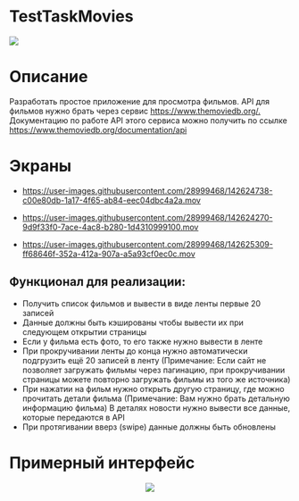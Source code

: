 # TestTaskMovies
<p align="justify">
    <img src="https://i.postimg.cc/4xcm7vsM/film-reel-2.png">
</p>

# Описание
Разработать простое приложение для просмотра  фильмов. 
API для фильмов нужно брать через сервис ​https://www.themoviedb.org/.​
Документацию по работе API этого сервиса можно получить по ссылке ​https://www.themoviedb.org/documentation/api

# Экраны
- https://user-images.githubusercontent.com/28999468/142624738-c00e80db-1a17-4f65-ab84-eec04dbc4a2a.mov

- https://user-images.githubusercontent.com/28999468/142624270-9d9f33f0-7ace-4ac8-b280-1d4310999100.mov


- https://user-images.githubusercontent.com/28999468/142625309-ff68646f-352a-412a-907a-a5a93cf0ec0c.mov



## Функционал для реализации:
- Получить список фильмов и вывести в виде ленты первые 20 записей
- Данные должны быть кэшированы чтобы вывести их при следующем открытии
страницы
- Если у фильма есть фото, то его также нужно вывести в ленте
- При прокручивании ленты до конца нужно автоматически подгрузить ещё 20
записей в ленту (Примечание: Если сайт не позволяет загружать фильмы через пагинацию, при прокручивании страницы можете повторно загружать фильмы из того же источника)
- При нажатии на фильм нужно открыть другую страницу, где можно прочитать детали фильма (Примечание: Вам нужно брать детальную информацию фильма)
 В деталях новости нужно вывести все данные, которые передаются в API
- При протягивании вверз (swipe) данные должны быть обновлены

# Примерный интерфейс
<p align="center">
    <img src="https://i.postimg.cc/wxmWTvrB/Screenshot-2021-11-19-at-14-10-34.png">
</p>
